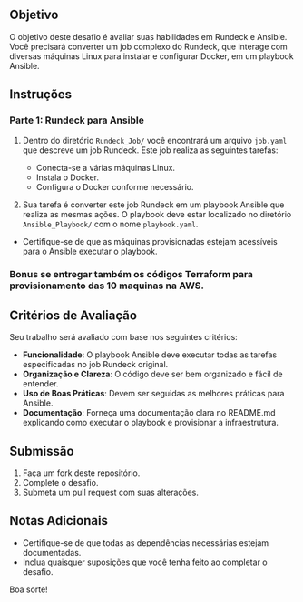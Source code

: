 ## Objetivo
O objetivo deste desafio é avaliar suas habilidades em Rundeck e Ansible. Você precisará converter um job complexo do Rundeck, que interage com diversas máquinas Linux para instalar e configurar Docker, em um playbook Ansible. 

## Instruções
 
### Parte 1: Rundeck para Ansible
1. Dentro do diretório `Rundeck_Job/` você encontrará um arquivo `job.yaml` que descreve um job Rundeck. Este job realiza as seguintes tarefas:
   - Conecta-se a várias máquinas Linux.
   - Instala o Docker.
   - Configura o Docker conforme necessário.
   
2. Sua tarefa é converter este job Rundeck em um playbook Ansible que realiza as mesmas ações. O playbook deve estar localizado no diretório `Ansible_Playbook/` com o nome `playbook.yaml`.
   
* Certifique-se de que as máquinas provisionadas estejam acessíveis para o Ansible executar o playbook.

### Bonus se entregar também os códigos Terraform para provisionamento das 10 maquinas na AWS.

## Critérios de Avaliação
Seu trabalho será avaliado com base nos seguintes critérios:
- **Funcionalidade**: O playbook Ansible deve executar todas as tarefas especificadas no job Rundeck original.
- **Organização e Clareza**: O código deve ser bem organizado e fácil de entender.
- **Uso de Boas Práticas**: Devem ser seguidas as melhores práticas para Ansible. 
- **Documentação**: Forneça uma documentação clara no README.md explicando como executar o playbook e provisionar a infraestrutura.

## Submissão
1. Faça um fork deste repositório.
2. Complete o desafio.
3. Submeta um pull request com suas alterações.

## Notas Adicionais
- Certifique-se de que todas as dependências necessárias estejam documentadas.
- Inclua quaisquer suposições que você tenha feito ao completar o desafio.

Boa sorte!